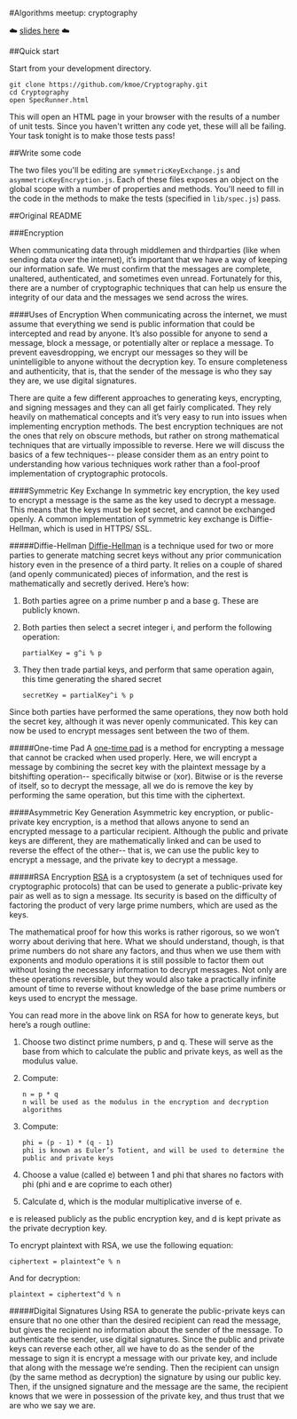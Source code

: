 #Algorithms meetup: cryptography

:cloud: [slides here](http://slides.com/katharinemoe/crypto-js#/) :cloud:

##Quick start

Start from your development directory.

```
git clone https://github.com/kmoe/Cryptography.git
cd Cryptography
open SpecRunner.html
```

This will open an HTML page in your browser with the results of a number of unit tests. Since you haven't written any code yet, these will all be failing. Your task tonight is to make those tests pass!

##Write some code

The two files you'll be editing are `symmetricKeyExchange.js` and `asymmetricKeyEncryption.js`. Each of these files exposes an object on the global scope with a number of properties and methods. You'll need to fill in the code in the methods to make the tests (specified in `lib/spec.js`) pass.

##Original README

###Encryption

When communicating data through middlemen and thirdparties (like when sending data over the internet), it’s important that we have a way of keeping our information safe.  We must confirm that the messages are complete, unaltered, authenticated, and sometimes even unread.  Fortunately for this, there are a number of cryptographic techniques that can help us ensure the integrity of our data and the messages we send across the wires.

####Uses of Encryption
When communicating across the internet, we must assume that everything we send is public information that could be intercepted and read by anyone.  It’s also possible for anyone to send a message, block a message, or potentially alter or replace a message.
To prevent eavesdropping, we encrypt our messages so they will be unintelligible to anyone without the decryption key.
To ensure completeness and authenticity, that is, that the sender of the message is who they say they are, we use digital signatures.

There are quite a few different approaches to generating keys, encrypting, and signing messages and they can all get fairly complicated.  They rely heavily on mathematical concepts and it’s very easy to run into issues when implementing encryption methods.  The best encryption techniques are not the ones that rely on obscure methods, but rather on strong mathematical techniques that are virtually impossible to reverse.  Here we will discuss the basics of a few techniques-- please consider them as an entry point to understanding how various techniques work rather than a fool-proof implementation of cryptographic protocols.


####Symmetric Key Exchange
In symmetric key encryption, the key used to encrypt a message is the same as the key used to decrypt a message.  This means that the keys must be kept secret, and cannot be exchanged openly.  A common implementation of symmetric key exchange is Diffie-Hellman, which is used in HTTPS/ SSL.

#####Diffie-Hellman
[Diffie-Hellman](https://en.wikipedia.org/wiki/Diffie%E2%80%93Hellman_key_exchange) is a technique used for two or more parties to generate matching secret keys without any prior communication history even in the presence of a third party.  It relies on a couple of shared (and openly communicated) pieces of information, and the rest is mathematically and secretly derived.  Here’s how:

1.  Both parties agree on a prime number p and a base g.  These are publicly known.
2.  Both parties then select a secret integer i, and perform the following operation:

        partialKey = g^i % p

3.  They then trade partial keys, and perform that same operation again, this time generating the shared secret

        secretKey = partialKey^i % p

Since both parties have performed the same operations, they now both hold the secret key, although it was never openly communicated.  This key can now be used to encrypt messages sent between the two of them.

#####One-time Pad
A [one-time pad](https://en.wikipedia.org/wiki/One-time_pad) is a method for encrypting a message that cannot be cracked when used properly.  Here, we will encrypt a message by combining the secret key with the plaintext message by a bitshifting operation-- specifically bitwise or (xor).  Bitwise or is the reverse of itself, so to decrypt the message, all we do is remove the key by performing the same operation, but this time with the ciphertext.

####Asymmetric Key Generation
Asymmetric key encryption, or public-private key encryption, is a method that allows anyone to send an encrypted message to a particular recipient.  Although the public and private keys are different, they are mathematically linked and can be used to reverse the effect of the other-- that is, we can use the public key to encrypt a message, and the private key to decrypt a message.

#####RSA Encryption
[RSA](https://en.wikipedia.org/wiki/RSA(cryptosystem)) is a cryptosystem (a set of techniques used for cryptographic protocols) that can be used to generate a public-private key pair as well as to sign a message.  Its security is based on the difficulty of factoring the product of very large prime numbers, which are used as the keys.  

The mathematical proof for how this works is rather rigorous, so we won’t worry about deriving that here.  What we should understand, though, is that prime numbers do not share any factors, and thus when we use them with exponents and modulo operations it is still possible to factor them out without losing the necessary information to decrypt messages.  Not only are these operations reversible, but they would also take a practically infinite amount of time to reverse without knowledge of the base prime numbers or keys used to encrypt the message.

You can read more in the above link on RSA for how to generate keys, but here’s a rough outline:

1.  Choose two distinct prime numbers, p and q.  These will serve as the base from which to calculate the public and private keys, as well as the modulus value.
2.  Compute:

        n = p * q
        n will be used as the modulus in the encryption and decryption algorithms

3.  Compute:

        phi = (p - 1) * (q - 1)
        phi is known as Euler’s Totient, and will be used to determine the public and private keys

4.  Choose a value (called e) between 1 and phi that shares no factors with phi (phi and e are coprime to each other)
5.  Calculate d, which is the modular multiplicative inverse of e.

e is released publicly as the public encryption key, and d is kept private as the private decryption key.  

To encrypt plaintext with RSA, we use the following equation:

    ciphertext = plaintext^e % n

And for decryption:

    plaintext = ciphertext^d % n

#####Digital Signatures
Using RSA to generate the public-private keys can ensure that no one other than the desired recipient can read the message, but gives the recipient no information about the sender of the message.  To authenticate the sender, use digital signatures.  Since the public and private keys can reverse each other, all we have to do as the sender of the message to sign it is encrypt a message with our private key, and include that along with the message we’re sending.  Then the recipient can unsign (by the same method as decryption) the signature by using our public key.  Then, if the unsigned signature and the message are the same, the recipient knows that we were in possession of the private key, and thus trust that we are who we say we are.

